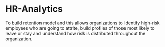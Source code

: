 # HR-Analytics
To build retention model and this allows organizations to Identify high-risk employees who are going to attrite,  build profiles of those most likely to leave or stay and understand how risk is distributed throughout the organization.  
